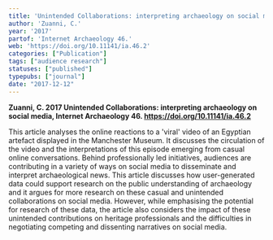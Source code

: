 ```yaml
---
title: 'Unintended Collaborations: interpreting archaeology on social media'
author: 'Zuanni, C.'
year: '2017'
partof: 'Internet Archaeology 46.'
web: 'https://doi.org/10.11141/ia.46.2'
categories: ["Publication"]
tags: ["audience research"]
statuses: ["published"]
typepubs: ["journal"]
date: "2017-12-12"
---
```


**Zuanni, C. 2017 Unintended Collaborations: interpreting archaeology on social media, Internet Archaeology 46. <https://doi.org/10.11141/ia.46.2>**

This article analyses the online reactions to a 'viral' video of an Egyptian artefact displayed in the Manchester Museum. It discusses the circulation of the video and the interpretations of this episode emerging from casual online conversations. Behind professionally led initiatives, audiences are contributing in a variety of ways on social media to disseminate and interpret archaeological news. This article discusses how user-generated data could support research on the public understanding of archaeology and it argues for more research on these casual and unintended collaborations on social media. However, while emphasising the potential for research of these data, the article also considers the impact of these unintended contributions on heritage professionals and the difficulties in negotiating competing and dissenting narratives on social media.